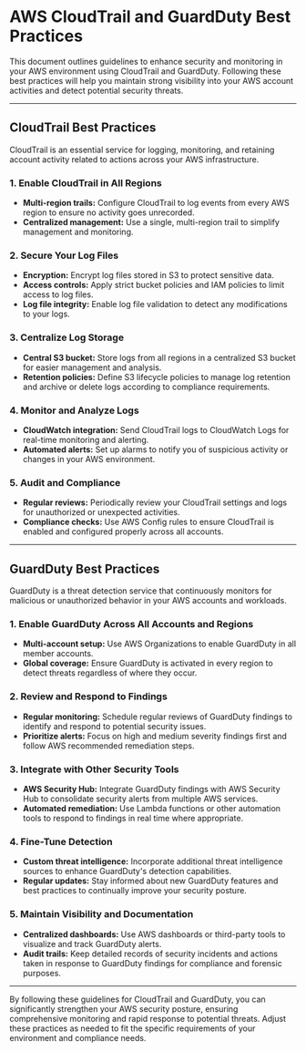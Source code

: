 # AWS CloudTrail and GuardDuty Best Practices

This document outlines guidelines to enhance security and monitoring in your AWS environment using CloudTrail and GuardDuty. Following these best practices will help you maintain strong visibility into your AWS account activities and detect potential security threats.

---

## CloudTrail Best Practices

CloudTrail is an essential service for logging, monitoring, and retaining account activity related to actions across your AWS infrastructure.

### 1. Enable CloudTrail in All Regions
- **Multi-region trails:** Configure CloudTrail to log events from every AWS region to ensure no activity goes unrecorded.
- **Centralized management:** Use a single, multi-region trail to simplify management and monitoring.

### 2. Secure Your Log Files
- **Encryption:** Encrypt log files stored in S3 to protect sensitive data.
- **Access controls:** Apply strict bucket policies and IAM policies to limit access to log files.
- **Log file integrity:** Enable log file validation to detect any modifications to your logs.

### 3. Centralize Log Storage
- **Central S3 bucket:** Store logs from all regions in a centralized S3 bucket for easier management and analysis.
- **Retention policies:** Define S3 lifecycle policies to manage log retention and archive or delete logs according to compliance requirements.

### 4. Monitor and Analyze Logs
- **CloudWatch integration:** Send CloudTrail logs to CloudWatch Logs for real-time monitoring and alerting.
- **Automated alerts:** Set up alarms to notify you of suspicious activity or changes in your AWS environment.

### 5. Audit and Compliance
- **Regular reviews:** Periodically review your CloudTrail settings and logs for unauthorized or unexpected activities.
- **Compliance checks:** Use AWS Config rules to ensure CloudTrail is enabled and configured properly across all accounts.

---

## GuardDuty Best Practices

GuardDuty is a threat detection service that continuously monitors for malicious or unauthorized behavior in your AWS accounts and workloads.

### 1. Enable GuardDuty Across All Accounts and Regions
- **Multi-account setup:** Use AWS Organizations to enable GuardDuty in all member accounts.
- **Global coverage:** Ensure GuardDuty is activated in every region to detect threats regardless of where they occur.

### 2. Review and Respond to Findings
- **Regular monitoring:** Schedule regular reviews of GuardDuty findings to identify and respond to potential security issues.
- **Prioritize alerts:** Focus on high and medium severity findings first and follow AWS recommended remediation steps.

### 3. Integrate with Other Security Tools
- **AWS Security Hub:** Integrate GuardDuty findings with AWS Security Hub to consolidate security alerts from multiple AWS services.
- **Automated remediation:** Use Lambda functions or other automation tools to respond to findings in real time where appropriate.

### 4. Fine-Tune Detection
- **Custom threat intelligence:** Incorporate additional threat intelligence sources to enhance GuardDuty's detection capabilities.
- **Regular updates:** Stay informed about new GuardDuty features and best practices to continually improve your security posture.

### 5. Maintain Visibility and Documentation
- **Centralized dashboards:** Use AWS dashboards or third-party tools to visualize and track GuardDuty alerts.
- **Audit trails:** Keep detailed records of security incidents and actions taken in response to GuardDuty findings for compliance and forensic purposes.

---

By following these guidelines for CloudTrail and GuardDuty, you can significantly strengthen your AWS security posture, ensuring comprehensive monitoring and rapid response to potential threats. Adjust these practices as needed to fit the specific requirements of your environment and compliance needs.
